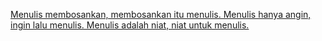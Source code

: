 <a href="/127.0.0.1" target='_blank'>Menulis membosankan, membosankan itu menulis. Menulis hanya angin, ingin lalu menulis. Menulis adalah niat, niat untuk menulis.</a>
